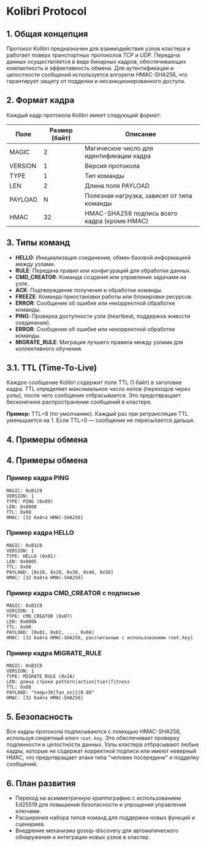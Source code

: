 # Kolibri Protocol

## 1. Общая концепция

Протокол Kolibri предназначен для взаимодействия узлов кластера и работает поверх транспортных протоколов TCP и UDP. Передача данных осуществляется в виде бинарных кадров, обеспечивающих компактность и эффективность обмена. Для аутентификации и целостности сообщений используется алгоритм HMAC-SHA256, что гарантирует защиту от подделки и несанкционированного доступа.

## 2. Формат кадра

Каждый кадр протокола Kolibri имеет следующий формат:

| Поле    | Размер (байт) | Описание                                     |
|---------|---------------|----------------------------------------------|
| MAGIC   | 2             | Магическое число для идентификации кадра     |
| VERSION | 1             | Версия протокола                             |
| TYPE    | 1             | Тип команды                                 |
| LEN     | 2             | Длина поля PAYLOAD                           |
| PAYLOAD | N             | Полезная нагрузка, зависит от типа команды  |
| HMAC    | 32            | HMAC-SHA256 подпись всего кадра (кроме HMAC)|
## 3. Типы команд

- **HELLO**: Инициализация соединения, обмен базовой информацией между узлами.
- **RULE**: Передача правил или конфигураций для обработки данных.
- **CMD_CREATOR**: Команда создания или управления задачами на узле.
- **ACK**: Подтверждение получения и обработки команды.
- **FREEZE**: Команда приостановки работы или блокировки ресурсов.
- **ERROR**: Сообщение об ошибке или некорректной обработке команды.
- **PING**: Проверка доступности узла (heartbeat, поддержка живости соединения).
- **ERROR**: Сообщение об ошибке или некорректной обработке команды.
- **MIGRATE_RULE**: Миграция лучшего правила между узлами для коллективного обучения.
## 3.1. TTL (Time-To-Live)

Каждое сообщение Kolibri содержит поле TTL (1 байт) в заголовке кадра. TTL определяет максимальное число хопов (переходов через узлы), после чего сообщение отбрасывается. Это предотвращает бесконечное распространение сообщений в кластере.

**Пример:**
TTL=8 (по умолчанию). Каждый раз при ретрансляции TTL уменьшается на 1. Если TTL=0 — сообщение не пересылается дальше.

## 4. Примеры обмена
## 4. Примеры обмена


### Пример кадра PING

```
MAGIC: 0xB1C0
VERSION: 1
TYPE: PING (0x09)
LEN: 0x0000
TTL: 0x08
HMAC: [32 байта HMAC-SHA256]
```

### Пример кадра HELLO

```
MAGIC: 0xB1C0
VERSION: 1
TYPE: HELLO (0x01)
LEN: 0x0005
TTL: 0x08
PAYLOAD: [0x10, 0x20, 0x30, 0x40, 0x50]
HMAC: [32 байта HMAC-SHA256]
```

### Пример кадра CMD_CREATOR с подписью

```
MAGIC: 0xB1C0
VERSION: 1
TYPE: CMD_CREATOR (0x07)
LEN: 0x000A
TTL: 0x08
PAYLOAD: [0x01, 0x02, ..., 0x0A]
HMAC: [32 байта HMAC-SHA256, рассчитанные с использованием root.key]
```

### Пример кадра MIGRATE_RULE

```
MAGIC: 0xB1C0
VERSION: 1
TYPE: MIGRATE_RULE (0x2A)
LEN: длина строки pattern|action|tier|fitness
TTL: 0x08
PAYLOAD: "temp>30|fan_on|2|0.98"
HMAC: [32 байта HMAC-SHA256]
```

## 5. Безопасность

Все кадры протокола подписываются с помощью HMAC-SHA256, используя секретный ключ `root.key`. Это обеспечивает проверку подлинности и целостности данных. Узлы кластера отбрасывают любые кадры, которые не содержат корректной подписи или имеют неверный HMAC, что предотвращает атаки типа "человек посередине" и подделку сообщений.

## 6. План развития

- Переход на асимметричную криптографию с использованием Ed25519 для повышения безопасности и упрощения управления ключами.
- Расширение набора типов команд для поддержки новых функций и сценариев.
- Внедрение механизма gossip-discovery для автоматического обнаружения и интеграции новых узлов в кластер.
